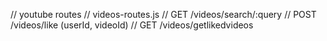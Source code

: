 // youtube routes
//   videos-routes.js
// GET   /videos/search/:query
// POST  /videos/like  (userId, videoId)
// GET   /videos/getlikedvideos
